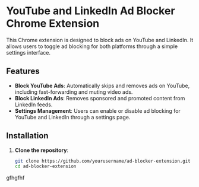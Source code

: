 # YouTube and LinkedIn Ad Blocker Chrome Extension

This Chrome extension is designed to block ads on YouTube and LinkedIn. It allows users to toggle ad blocking for both platforms through a simple settings interface.

## Features

- **Block YouTube Ads**: Automatically skips and removes ads on YouTube, including fast-forwarding and muting video ads.
- **Block LinkedIn Ads**: Removes sponsored and promoted content from LinkedIn feeds.
- **Settings Management**: Users can enable or disable ad blocking for YouTube and LinkedIn through a settings page.

## Installation

1. **Clone the repository**:
   
   ```bash
   git clone https://github.com/yourusername/ad-blocker-extension.git
   cd ad-blocker-extension

gfhgfhf
